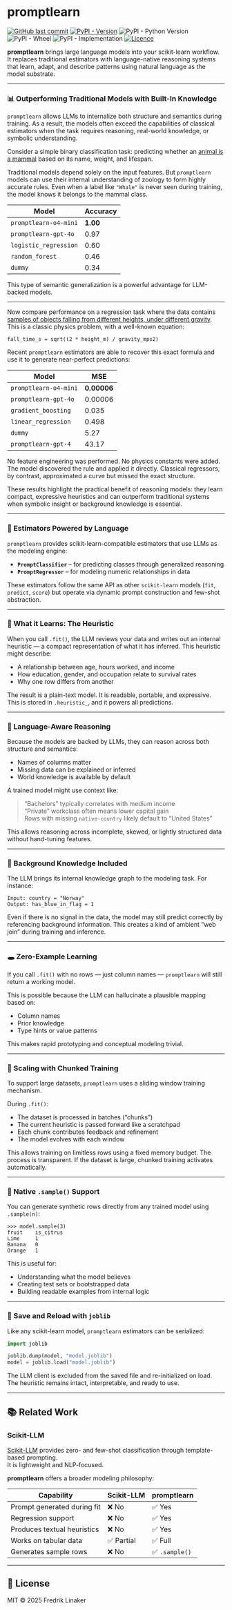 
# promptlearn

[![GitHub last commit](https://img.shields.io/github/last-commit/frlinaker/promptlearn)](https://github.com/frlinaker/promptlearn)
[![PyPI - Version](https://img.shields.io/pypi/v/promptlearn)](https://pypi.org/project/promptlearn/)
![PyPI - Python Version](https://img.shields.io/pypi/pyversions/promptlearn)
![PyPI - Wheel](https://img.shields.io/pypi/wheel/promptlearn)
![PyPI - Implementation](https://img.shields.io/pypi/implementation/promptlearn)
[![Licence](https://img.shields.io/github/license/frlinaker/promptlearn
)](https://mit-license.org/)

**promptlearn** brings large language models into your scikit-learn workflow.  
It replaces traditional estimators with language-native reasoning systems that learn, adapt, and describe patterns using natural language as the model substrate.

---

### 📊 Outperforming Traditional Models with Built-In Knowledge

`promptlearn` allows LLMs to internalize both structure and semantics during training. As a result, the models often exceed the capabilities of classical estimators when the task requires reasoning, real-world knowledge, or symbolic understanding.

Consider a simple binary classification task: predicting whether an [animal is a mammal](examples/data/mammal_train.csv) based on its name, weight, and lifespan.

Traditional models depend solely on the input features. But `promptlearn` models can use their internal understanding of zoology to form highly accurate rules. Even when a label like `"Whale"` is never seen during training, the model knows it belongs to the mammal class.

| Model                 | Accuracy |
|-----------------------|----------|
| `promptlearn-o4-mini` | **1.00** |
| `promptlearn-gpt-4o`  | 0.97     |
| `logistic_regression`| 0.60     |
| `random_forest`       | 0.46     |
| `dummy`               | 0.34     |

This type of semantic generalization is a powerful advantage for LLM-backed models.

---

Now compare performance on a regression task where the data contains [samples of objects falling from different heights, under different gravity](examples/data/fall_train.csv). This is a classic physics problem, with a well-known equation:

```
fall_time_s = sqrt((2 * height_m) / gravity_mps2)
```

Recent `promptlearn` estimators are able to recover this exact formula and use it to generate near-perfect predictions:

| Model                  | MSE       |
|------------------------|-----------|
| `promptlearn-o4-mini`  | **0.00006** |
| `promptlearn-gpt-4o`   | 0.00006   |
| `gradient_boosting`    | 0.035     |
| `linear_regression`    | 0.498     |
| `dummy`                | 5.27      |
| `promptlearn-gpt-4`    | 43.17     |

No feature engineering was performed. No physics constants were added. The model discovered the rule and applied it directly. Classical regressors, by contrast, approximated a curve but missed the exact structure.

These results highlight the practical benefit of reasoning models: they learn compact, expressive heuristics and can outperform traditional systems when symbolic insight or background knowledge is essential.

---

### 🤖 Estimators Powered by Language

`promptlearn` provides scikit-learn-compatible estimators that use LLMs as the modeling engine:

- **`PromptClassifier`** – for predicting classes through generalized reasoning
- **`PromptRegressor`** – for modeling numeric relationships in data

These estimators follow the same API as other `scikit-learn` models (`fit`, `predict`, `score`) but operate via dynamic prompt construction and few-shot abstraction.

---

### 📘 What it Learns: The Heuristic

When you call `.fit()`, the LLM reviews your data and writes out an internal heuristic — a compact representation of what it has inferred. This heuristic might describe:

- A relationship between age, hours worked, and income
- How education, gender, and occupation relate to survival rates
- Why one row differs from another

The result is a plain-text model. It is readable, portable, and expressive. This is stored in `.heuristic_`, and it powers all predictions.

---

### 🧠 Language-Aware Reasoning

Because the models are backed by LLMs, they can reason across both structure and semantics:

- Names of columns matter
- Missing data can be explained or inferred
- World knowledge is available by default

A trained model might use context like:

> “Bachelors” typically correlates with medium income  
> “Private” workclass often means lower capital gain  
> Rows with missing `native-country` likely default to “United States”

This allows reasoning across incomplete, skewed, or lightly structured data without hand-tuning features.

---

### 🧬 Background Knowledge Included

The LLM brings its internal knowledge graph to the modeling task. For instance:

```
Input: country = "Norway"
Output: has_blue_in_flag = 1
```

Even if there is no signal in the data, the model may still predict correctly by referencing background information. This creates a kind of ambient “web join” during training and inference.

---

### 🕳 Zero-Example Learning

If you call `.fit()` with no rows — just column names — `promptlearn` will still return a working model.

This is possible because the LLM can hallucinate a plausible mapping based on:

- Column names
- Prior knowledge
- Type hints or value patterns

This makes rapid prototyping and conceptual modeling trivial.

---

### 🧠 Scaling with Chunked Training

To support large datasets, `promptlearn` uses a sliding window training mechanism.

During `.fit()`:
- The dataset is processed in batches (“chunks”)
- The current heuristic is passed forward like a scratchpad
- Each chunk contributes feedback and refinement
- The model evolves with each window

This allows training on limitless rows using a fixed memory budget. The process is transparent. If the dataset is large, chunked training activates automatically.

---

### 🧪 Native `.sample()` Support

You can generate synthetic rows directly from any trained model using `.sample(n)`:

```
>>> model.sample(3)
fruit    is_citrus
Lime     1
Banana   0
Orange   1
```

This is useful for:

- Understanding what the model believes
- Creating test sets or bootstrapped data
- Building readable examples from internal logic

---

### 💾 Save and Reload with `joblib`

Like any scikit-learn model, `promptlearn` estimators can be serialized:

```python
import joblib

joblib.dump(model, "model.joblib")
model = joblib.load("model.joblib")
```

The LLM client is excluded from the saved file and re-initialized on load. The heuristic remains intact, interpretable, and ready to use.

---

## 📚 Related Work

### Scikit-LLM

[Scikit-LLM](https://github.com/BeastByteAI/scikit-llm) provides zero- and few-shot classification through template-based prompting.  
It is lightweight and NLP-focused.

**promptlearn** offers a broader modeling philosophy:

| Capability                  | Scikit-LLM         | promptlearn                |
|-----------------------------|--------------------|----------------------------|
| Prompt generated during fit | ❌ No               | ✅ Yes                     |
| Regression support          | ❌ No               | ✅ Yes                     |
| Produces textual heuristics | ❌ No               | ✅ Yes                     |
| Works on tabular data       | ✅ Partial          | ✅ Full                    |
| Generates sample rows       | ❌ No               | ✅ `.sample()`             |

---

## 📁 License

MIT © 2025 Fredrik Linaker
